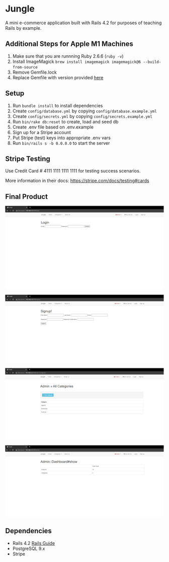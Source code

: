 # Jungle

A mini e-commerce application built with Rails 4.2 for purposes of teaching Rails by example.

## Additional Steps for Apple M1 Machines

1. Make sure that you are runnning Ruby 2.6.6 (`ruby -v`)
1. Install ImageMagick `brew install imagemagick imagemagick@6 --build-from-source`
2. Remove Gemfile.lock
3. Replace Gemfile with version provided [here](https://gist.githubusercontent.com/FrancisBourgouin/831795ae12c4704687a0c2496d91a727/raw/ce8e2104f725f43e56650d404169c7b11c33a5c5/Gemfile)

## Setup

1. Run `bundle install` to install dependencies
2. Create `config/database.yml` by copying `config/database.example.yml`
3. Create `config/secrets.yml` by copying `config/secrets.example.yml`
4. Run `bin/rake db:reset` to create, load and seed db
5. Create .env file based on .env.example
6. Sign up for a Stripe account
7. Put Stripe (test) keys into appropriate .env vars
8. Run `bin/rails s -b 0.0.0.0` to start the server

## Stripe Testing

Use Credit Card # 4111 1111 1111 1111 for testing success scenarios.

More information in their docs: <https://stripe.com/docs/testing#cards>

## Final Product

![screenshot user_login](https://github.com/priyaprecious/jungle-rails/blob/master/docs/user-login-page.PNG)

![screenshot user_signup](https://github.com/priyaprecious/jungle-rails/blob/master/docs/signup-page.PNG)

![screenshot admin_categories](https://github.com/priyaprecious/jungle-rails/blob/master/docs/admin-categories.PNG)

![screenshot admin_dashboard](https://github.com/priyaprecious/jungle-rails/blob/master/docs/admin-dashboard.PNG)

## Dependencies

* Rails 4.2 [Rails Guide](http://guides.rubyonrails.org/v4.2/)
* PostgreSQL 9.x
* Stripe

